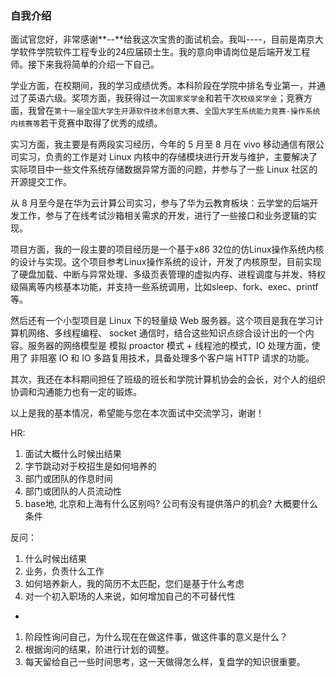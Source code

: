 ### 自我介绍

面试官您好，非常感谢**--**给我这次宝贵的面试机会。我叫----，目前是南京大学软件学院软件工程专业的24应届硕士生。我的意向申请岗位是后端开发工程师。接下来我将简单的介绍一下自己。

学业方面，在校期间，我的学习成绩优秀。本科阶段在学院中排名专业第一，并通过了英语六级。奖项方面，我获得过一次`国家奖学金`和若干次`校级奖学金`；竞赛方面，我曾在`第十一届全国大学生开源软件技术创意大赛`、`全国大学生系统能力竞赛-操作系统内核赛等`若干竞赛中取得了优秀的成绩。

实习方面，我主要是有两段实习经历，今年的 5 月至 8 月在 vivo 移动通信有限公司实习，负责的工作是对 Linux 内核中的存储模块进行开发与维护，主要解决了实际项目中一些文件系统存储数据异常方面的问题，并参与了一些 Linux 社区的开源提交工作。

从 8 月至今是在华为云计算公司实习，参与了华为云教育板块：云学堂的后端开发工作，参与了在线考试沙箱相关需求的开发，进行了一些接口和业务逻辑的实现。


项目方面，我的一段主要的项目经历是一个基于x86 32位的仿Linux操作系统内核的设计与实现。这个项目参考Linux操作系统的设计，开发了内核原型，目前实现了硬盘加载、中断与异常处理、多级页表管理的虚拟内存、进程调度与并发、特权级隔离等内核基本功能，并支持一些系统调用，比如sleep、fork、exec、printf等。

然后还有一个小型项目是 Linux 下的轻量级 Web 服务器。这个项目是我在学习计算机网络、多线程编程、 socket 通信时，结合这些知识点综合设计出的一个内容。服务器的网络模型是 模拟 proactor 模式 + 线程池的模式，IO 处理方面，使用了 非阻塞 IO 和 IO 多路复用技术，具备处理多个客户端 HTTP 请求的功能。

其次，我还在本科期间担任了班级的班长和学院计算机协会的会长，对个人的组织协调和沟通能力也有一定的锻炼。

以上是我的基本情况，希望能与您在本次面试中交流学习，谢谢！


HR:
1. 面试大概什么时候出结果
2. 字节跳动对于校招生是如何培养的
3. 部门或团队的作息时间
4. 部门或团队的人员流动性
5. base地, 北京和上海有什么区别吗? 公司有没有提供落户的机会? 大概要什么条件

反问：

1. 什么时候出结果
2. 业务，负责什么工作
3. 如何培养新人，我的简历不太匹配，您们是基于什么考虑
4. 对一个初入职场的人来说，如何增加自己的不可替代性

-
   
1. 阶段性询问自己，为什么现在在做这件事，做这件事的意义是什么？
2. 根据询问的结果，阶进行计划的调整。
3. 每天留给自己一些时间思考，这一天做得怎么样，复盘学的知识很重要。
